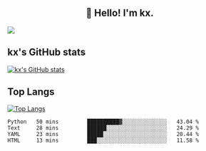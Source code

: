 <h2 align="center">👋 Hello! I'm kx.</h2>

<img align="center" src="https://github.com/kxshu/kxshu/actions/workflows/blank.yml/badge.svg" />

<!--
**kxshu/kxshu** is a ✨ _special_ ✨ repository because its `README.md` (this file) appears on your GitHub profile.

Here are some ideas to get you started:

- 🔭 I’m currently working on ...
- 🌱 I’m currently learning ...
- 👯 I’m looking to collaborate on ...
- 🤔 I’m looking for help with ...
- 💬 Ask me about ...
- 📫 How to reach me: ...
- 😄 Pronouns: ...
- ⚡ Fun fact: ...
-->


## kx's GitHub stats

[![kx's GitHub stats](https://github-readme-stats.vercel.app/api?username=kxshu&show_icons=true)](https://github.com/kxshu/kxshu)

## Top Langs

[![Top Langs](https://github-readme-stats.vercel.app/api/top-langs/?username=kxshu&layout=compact)](https://github.com/kxshu/kxshu)




<!--START_SECTION:waka-->
```text
Python   50 mins         ██████████▓░░░░░░░░░░░░░░   43.04 % 
Text     28 mins         ██████░░░░░░░░░░░░░░░░░░░   24.29 % 
YAML     23 mins         █████░░░░░░░░░░░░░░░░░░░░   20.44 % 
HTML     13 mins         ███░░░░░░░░░░░░░░░░░░░░░░   11.58 % 
```
<!--END_SECTION:waka-->
